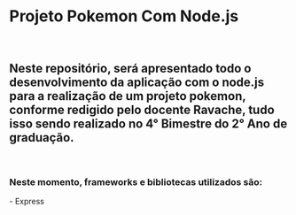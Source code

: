 # Projeto Pokemon Com Node.js #
<br>

## Neste repositório, será apresentado todo o desenvolvimento da aplicação com o node.js para a realização de um projeto pokemon, conforme redigido pelo docente Ravache, tudo isso sendo realizado no 4° Bimestre do 2° Ano de graduação. ##
<br>

### Neste momento, frameworks e bibliotecas utilizados são: ###
<p> - Express


